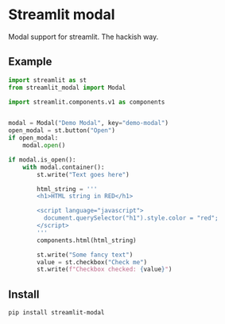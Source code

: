 # Streamlit modal

Modal support for streamlit. The hackish way.

## Example

```python
import streamlit as st
from streamlit_modal import Modal

import streamlit.components.v1 as components


modal = Modal("Demo Modal", key="demo-modal")
open_modal = st.button("Open")
if open_modal:
    modal.open()

if modal.is_open():
    with modal.container():
        st.write("Text goes here")

        html_string = '''
        <h1>HTML string in RED</h1>

        <script language="javascript">
          document.querySelector("h1").style.color = "red";
        </script>
        '''
        components.html(html_string)

        st.write("Some fancy text")
        value = st.checkbox("Check me")
        st.write(f"Checkbox checked: {value}")
```

## Install

```shell script
pip install streamlit-modal
```
